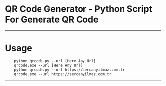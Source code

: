 # QR Code Generator - Python Script For Generate QR Code
***********************************************************************
# Usage
        python qrcode.py --url [Here Any Url]
        qrcode.exe --url [Here Any Url]
        python qrcode.py --url https://sercanyilmaz.com.tr
        qrcode.exe --url https://sercanyilmaz.com.tr
***********************************************************************
